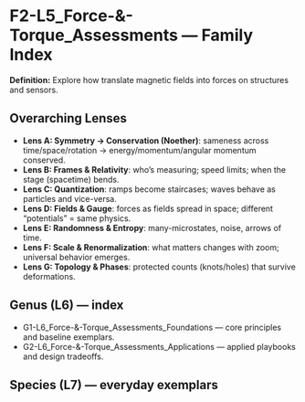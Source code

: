 # F2-L5_Force-&-Torque_Assessments — Family Index
**Definition:** Explore how translate magnetic fields into forces on structures and sensors.

## Overarching Lenses

- **Lens A: Symmetry -> Conservation (Noether)**: sameness across time/space/rotation → energy/momentum/angular momentum conserved.
- **Lens B: Frames & Relativity**: who’s measuring; speed limits; when the stage (spacetime) bends.
- **Lens C: Quantization**: ramps become staircases; waves behave as particles and vice-versa.
- **Lens D: Fields & Gauge**: forces as fields spread in space; different “potentials” = same physics.
- **Lens E: Randomness & Entropy**: many-microstates, noise, arrows of time.
- **Lens F: Scale & Renormalization**: what matters changes with zoom; universal behavior emerges.
- **Lens G: Topology & Phases**: protected counts (knots/holes) that survive deformations.

## Genus (L6) — index
- G1-L6_Force-&-Torque_Assessments_Foundations — core principles and baseline exemplars.
- G2-L6_Force-&-Torque_Assessments_Applications — applied playbooks and design tradeoffs.

## Species (L7) — everyday exemplars
